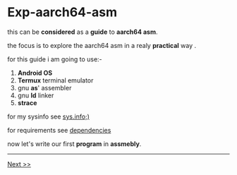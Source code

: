 
# Exp-aarch64-asm

this can be **considered** as a **guide** to **aarch64 asm**.

the focus is to explore the aarch64 asm in a realy **practical** way .

for this guide i am going to use:-

1. **Android OS**
2. **Termux** terminal emulator
3. gnu **as**' assembler
4. gnu **ld** linker
5. **strace**

for my sysinfo see [sys.info;)](https://github.com/black-scythe0/Exp-aarch64-asm/blob/main/sys.info.md)


for requirements see [dependencies](https://github.com/black-scythe0/Exp-aarch64-asm/blob/main/dependencies/dependencies.md)


now let's write our first **program** in **assmebly**.

---
[Next >>](https://github.com/black-scythe0/Exp-aarch64-asm/blob/main/code/page1/page1.md)

